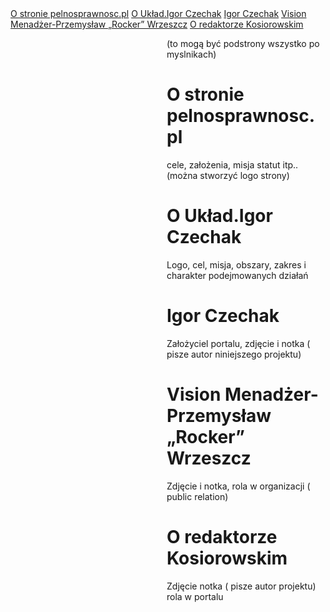   <!-- Sidebar -->
<nav class="w3-sidebar w3-bar-block w3-collapse w3-large w3-theme-l5 w3-animate-left" id="mySidebar">
  <a href="javascript:void(0)" onclick="w3_close()" class="w3-right w3-xlarge w3-padding-large w3-hover-black w3-hide-large" title="Zamknij menu">
    <i class="fa fa-remove"></i>
  </a>
  <a class="w3-bar-item w3-button w3-hover-black" href="\about_pelnosprawnosc.md">O stronie pelnosprawnosc.pl</a>
  <a class="w3-bar-item w3-button w3-hover-black" href="\about_uklad.md">O Układ.Igor Czechak</a>
  <a class="w3-bar-item w3-button w3-hover-black" href="\about_igor.md">Igor Czechak</a>
  <a class="w3-bar-item w3-button w3-hover-black" href="\about_rocker.md">Vision Menadżer-Przemysław „Rocker” Wrzeszcz</a>
  <a class="w3-bar-item w3-button w3-hover-black" href="\about_artur.md">O redaktorze Kosiorowskim</a>
</nav>

<!-- Main content: shift it to the right by 250 pixels when the sidebar is visible -->
<div class="w3-main" style="margin-left:250px">
  
(to mogą być podstrony wszystko po myslnikach)  

  <div class="w3-row w3-padding-64">
    <div class="w3-twothird w3-container">
      <h1 class="w3-text-teal">O stronie pelnosprawnosc.pl</h1>
      <p>cele, założenia, misja statut itp.. (można stworzyć logo strony)</p>
    </div>
  </div>

  <div class="w3-row">
    <div class="w3-twothird w3-container">
      <h1 class="w3-text-teal">O Układ.Igor Czechak</h1>
      <p>Logo, cel, misja, obszary, zakres i charakter podejmowanych działań</p>
    </div>
  </div>

  <div class="w3-row w3-padding-64">
    <div class="w3-twothird w3-container">
      <h1 class="w3-text-teal">Igor Czechak</h1>
      <p>Założyciel portalu, zdjęcie i notka ( pisze autor niniejszego projektu)</p>
    </div>
  </div>

  <div class="w3-row w3-padding-64">
    <div class="w3-twothird w3-container">
      <h1 class="w3-text-teal">Vision Menadżer-Przemysław „Rocker” Wrzeszcz</h1>
      <p>Zdjęcie i notka, rola w organizacji ( public relation)</p>
    </div>
  </div>
  
   <div class="w3-row w3-padding-64">
    <div class="w3-twothird w3-container">
      <h1 class="w3-text-teal">O redaktorze Kosiorowskim</h1>
      <p>Zdjęcie notka ( pisze autor projektu) rola w portalu</p>
    </div>
  </div>




